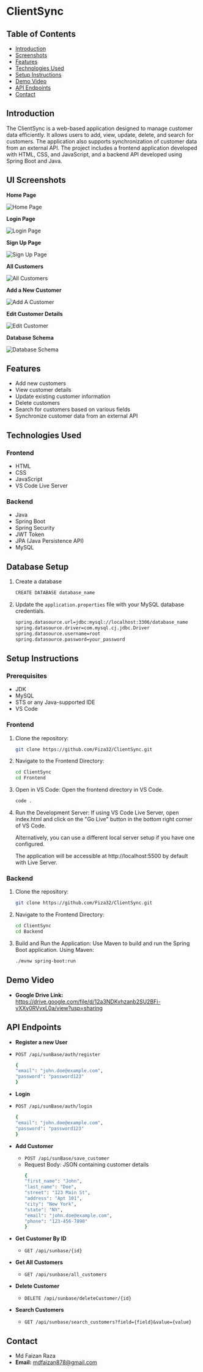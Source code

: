 # ClientSync

## Table of Contents
- [Introduction](#introduction)
- [Screenshots](#ui-screenshots)
- [Features](#features)
- [Technologies Used](#technologies-used)
- [Setup Instructions](#setup-instructions)
- [Demo Video](#demo-video)
- [API Endpoints](#api-endpoints)
- [Contact](#contact)

## Introduction
The ClientSync is a web-based application designed to manage customer data efficiently. It allows users to add, view, update, delete, and search for customers. The application also supports synchronization of customer data from an external API. The project includes a frontend application developed with HTML, CSS, and JavaScript, and a backend API developed using Spring Boot and Java.

## UI Screenshots
**Home Page**

![Home Page](Images/Home_Page.png)

**Login Page**

![Login Page](Images/Login_Page.png)

**Sign Up Page**

![Sign Up Page](Images/Sign_Up_Page.png)

**All Customers**

![All Customers](Images/All_Customers.png)

**Add a New Customer**

![Add A Customer](Images/Add_New_Customer.png)

**Edit Customer Details**

![Edit Customer](Images/Edit_Customer_Details.png)

**Database Schema**

![Database Schema](Images/database.png)


## Features
- Add new customers
- View customer details
- Update existing customer information
- Delete customers
- Search for customers based on various fields
- Synchronize customer data from an external API

## Technologies Used
### Frontend
- HTML
- CSS
- JavaScript
- VS Code Live Server

### Backend
- Java
- Spring Boot
- Spring Security
- JWT Token
- JPA (Java Persistence API)
- MySQL

## Database Setup
1. Create a database
   ```sh
   CREATE DATABASE database_name
   ```
3. Update the `application.properties` file with your MySQL database credentials.
    ```sh
    spring.datasource.url=jdbc:mysql://localhost:3306/database_name
    spring.datasource.driver=com.mysql.cj.jdbc.Driver
    spring.datasource.username=root
    spring.datasource.password=your_password
    ```
## Setup Instructions
### Prerequisites
- JDK
- MySQL
- STS or any Java-supported IDE
- VS Code

### Frontend
1. Clone the repository:
    ```sh
    git clone https://github.com/Fiza32/ClientSync.git
    ```
2. Navigate to the Frontend Directory:
    ```sh
    cd ClientSync
    cd Frontend
    ```
3. Open in VS Code:
   Open the frontend directory in VS Code.
    ```sh
    code .
    ```
4. Run the Development Server:
   If using VS Code Live Server, open index.html and click on the "Go Live" button in the bottom right corner of VS Code.

    Alternatively, you can use a different local server setup if you have one configured.

    The application will be accessible at http://localhost:5500 by default with Live Server.

### Backend
1. Clone the repository:
    ```sh
    git clone https://github.com/Fiza32/ClientSync.git
    ```
2. Navigate to the Frontend Directory:
    ```sh
    cd ClientSync
    cd Backend
    ```
3. Build and Run the Application:
   Use Maven to build and run the Spring Boot application.
   Using Maven:
    ```sh
    ./mvnw spring-boot:run
    ```

## Demo Video
- **Google Drive Link:** https://drive.google.com/file/d/12a3NDKvhzanb2SU2BFi-vXXy0RVvxL0a/view?usp=sharing

## API Endpoints
- **Register a new User**
- `POST /api/sunBase/auth/register`
  ```sh
  {
  "email": "john.doe@example.com",
  "password": "password123"
  }
  ```
- **Login**
- `POST /api/sunBase/auth/login`
  ```sh
  {
  "email": "john.doe@example.com",
  "password": "password123"
  }
  ```

- **Add Customer**
  - `POST /api/sunBase/save_customer`
  - Request Body: JSON containing customer details
    ```sh
    {
    "first_name": "John",
    "last_name": "Doe",
    "street": "123 Main St",
    "address": "Apt 101",
    "city": "New York",
    "state": "NY",
    "email": "john.doe@example.com",
    "phone": "123-456-7890"
    }
    ```

- **Get Customer By ID**
  - `GET /api/sunbase/{id}`

- **Get All Customers**
  - `GET /api/sunbase/all_customers`

- **Delete Customer**
  - `DELETE /api/sunbase/deleteCustomer/{id}`

- **Search Customers**
  - `GET /api/sunbase/search_customers?field={field}&value={value}`

## Contact
- Md Faizan Raza
- **Email:** mdfaizan878@gmail.com
